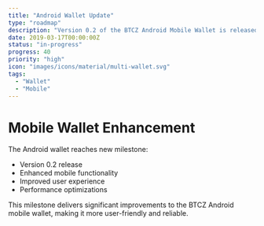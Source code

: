 ```yaml
---
title: "Android Wallet Update"
type: "roadmap"
description: "Version 0.2 of the BTCZ Android Mobile Wallet is released"
date: 2019-03-17T00:00:00Z
status: "in-progress"
progress: 40
priority: "high"
icon: "images/icons/material/multi-wallet.svg"
tags:
  - "Wallet"
  - "Mobile"
---
```


# Mobile Wallet Enhancement

The Android wallet reaches new milestone:

- Version 0.2 release
- Enhanced mobile functionality
- Improved user experience
- Performance optimizations

This milestone delivers significant improvements to the BTCZ Android mobile wallet, making it more user-friendly and reliable.